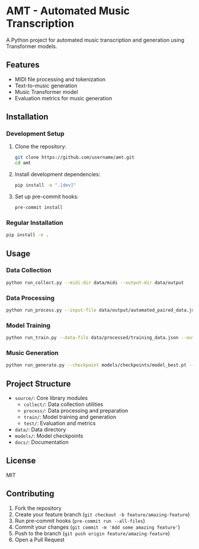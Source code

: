 # AMT - Automated Music Transcription

A Python project for automated music transcription and generation using Transformer models.

## Features

- MIDI file processing and tokenization
- Text-to-music generation
- Music Transformer model
- Evaluation metrics for music generation

## Installation

### Development Setup

1. Clone the repository:
   ```bash
   git clone https://github.com/username/amt.git
   cd amt
   ```

2. Install development dependencies:
   ```bash
   pip install -e ".[dev]"
   ```

3. Set up pre-commit hooks:
   ```bash
   pre-commit install
   ```

### Regular Installation

```bash
pip install -e .
```

## Usage

### Data Collection

```bash
python run_collect.py --midi-dir data/midi --output-dir data/output
```

### Data Processing

```bash
python run_process.py --input-file data/output/automated_paired_data.json --output-dir data/processed
```

### Model Training

```bash
python run_train.py --data-file data/processed/training_data.json --output-dir models/checkpoints
```

### Music Generation

```bash
python run_generate.py --checkpoint models/checkpoints/model_best.pt --prompt "A classical piano piece in C major"
```

## Project Structure

- `source/`: Core library modules
  - `collect/`: Data collection utilities
  - `process/`: Data processing and preparation
  - `train/`: Model training and generation
  - `test/`: Evaluation and metrics
- `data/`: Data directory
- `models/`: Model checkpoints
- `docs/`: Documentation

## License

MIT

## Contributing

1. Fork the repository
2. Create your feature branch (`git checkout -b feature/amazing-feature`)
3. Run pre-commit hooks (`pre-commit run --all-files`)
4. Commit your changes (`git commit -m 'Add some amazing feature'`)
5. Push to the branch (`git push origin feature/amazing-feature`)
6. Open a Pull Request 